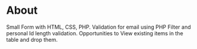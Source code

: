 # About
Small Form with HTML, CSS, PHP. Validation for email using PHP Filter and personal Id length validation. Opportunities to View existing items in the table and drop them. 
